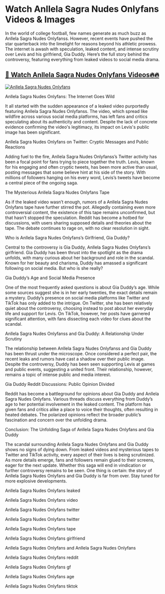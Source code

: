 ﻿# Watch Anllela Sagra Nudes Onlyfans Videos & Images  
  
In the world of college football, few names generate as much buzz as Anllela Sagra Nudes Onlyfanss. However, recent events have pushed the star quarterback into the limelight for reasons beyond his athletic prowess. The internet is awash with speculation, leaked content, and intense scrutiny over Levis and his girlfriend, Gia Duddy. Here’s the full story behind the controversy, featuring everything from leaked videos to social media drama.  
  
  
## [🔗 Watch Anllela Sagra Nudes Onlyfans Videos🔥🔥](https://hotvideos.systeme.io/watch-nudes)  
  
[![Anllela Sagra Nudes Onlyfans](https://i.imgur.com/dJHk4Zq.gif)](https://hotvideos.systeme.io/watch-nudes)  
  
  
Anllela Sagra Nudes Onlyfans: The Internet Goes Wild  
  
It all started with the sudden appearance of a leaked video purportedly featuring Anllela Sagra Nudes Onlyfanss. The video, which spread like wildfire across various social media platforms, has left fans and critics speculating about its authenticity and content. Despite the lack of concrete evidence confirming the video's legitimacy, its impact on Levis's public image has been significant.  
  
Anllela Sagra Nudes Onlyfans on Twitter: Cryptic Messages and Public Reactions  
  
Adding fuel to the fire, Anllela Sagra Nudes Onlyfanss’s Twitter activity has been a focal point for fans trying to piece together the truth. Levis, known for his engaging and often cryptic tweets, has been more active than usual, posting messages that some believe hint at his side of the story. With millions of followers hanging on his every word, Levis’s tweets have become a central piece of the ongoing saga.  
  
The Mysterious Anllela Sagra Nudes Onlyfans Tape  
  
As if the leaked video wasn’t enough, rumors of a Anllela Sagra Nudes Onlyfans tape have further stirred the pot. Allegedly containing even more controversial content, the existence of this tape remains unconfirmed, but that hasn’t stopped the speculation. Reddit has become a hotbed for discussions, with users sharing supposed details and theories about the tape. The debate continues to rage on, with no clear resolution in sight.  
  
Who is Anllela Sagra Nudes Onlyfans’s Girlfriend, Gia Duddy?  
  
Central to the controversy is Gia Duddy, Anllela Sagra Nudes Onlyfans’s girlfriend. Gia Duddy has been thrust into the spotlight as the drama unfolds, with many curious about her background and role in the scandal. Known for her beauty and charisma, Duddy has amassed a significant following on social media. But who is she really?  
  
Gia Duddy’s Age and Social Media Presence  
  
One of the most frequently asked questions is about Gia Duddy’s age. While some sources suggest she is in her early twenties, the exact details remain a mystery. Duddy’s presence on social media platforms like Twitter and TikTok has only added to the intrigue. On Twitter, she has been relatively quiet about the controversy, choosing instead to post about her everyday life and support for Levis. On TikTok, however, her posts have garnered significant attention, with fans dissecting each video for clues about the scandal.  
  
Anllela Sagra Nudes Onlyfanss and Gia Duddy: A Relationship Under Scrutiny  
  
The relationship between Anllela Sagra Nudes Onlyfanss and Gia Duddy has been thrust under the microscope. Once considered a perfect pair, the recent leaks and rumors have cast a shadow over their public image. Despite the controversy, Duddy has been seen supporting Levis at games and public events, suggesting a united front. Their relationship, however, remains a topic of intense public and media interest.  
  
Gia Duddy Reddit Discussions: Public Opinion Divided  
  
Reddit has become a battleground for opinions about Gia Duddy and Anllela Sagra Nudes Onlyfans. Various threads discuss everything from Duddy’s age to her potential involvement in the leaked content. The platform has given fans and critics alike a place to voice their thoughts, often resulting in heated debates. The polarized opinions reflect the broader public’s fascination and concern over the unfolding drama.  
  
Conclusion: The Unfolding Saga of Anllela Sagra Nudes Onlyfans and Gia Duddy  
  
The scandal surrounding Anllela Sagra Nudes Onlyfans and Gia Duddy shows no signs of dying down. From leaked videos and mysterious tapes to Twitter and TikTok activity, every aspect of their lives is being scrutinized. As more details emerge, fans and followers remain glued to their screens, eager for the next update. Whether this saga will end in vindication or further controversy remains to be seen. One thing is certain: the story of Anllela Sagra Nudes Onlyfans and Gia Duddy is far from over. Stay tuned for more explosive developments.  
  
  
Anllela Sagra Nudes Onlyfans leaked  
  
Anllela Sagra Nudes Onlyfans video  
  
Anllela Sagra Nudes Onlyfans twitter  
  
Anllela Sagra Nudes Onlyfans twitter  
  
Anllela Sagra Nudes Onlyfans tape  
  
Anllela Sagra Nudes Onlyfans girlfriend  
  
Anllela Sagra Nudes Onlyfans and Anllela Sagra Nudes Onlyfans  
  
Anllela Sagra Nudes Onlyfans reddit  
  
Anllela Sagra Nudes Onlyfans gf  
  
Anllela Sagra Nudes Onlyfans age  
  
Anllela Sagra Nudes Onlyfans tiktok
